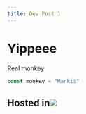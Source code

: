 ```yaml
---
title: Dev Post 1
---
```


# Yippeee

Real monkey


```javascript
const monkey = "Mankii"
```

## Hosted in![](/vercel.svg)

